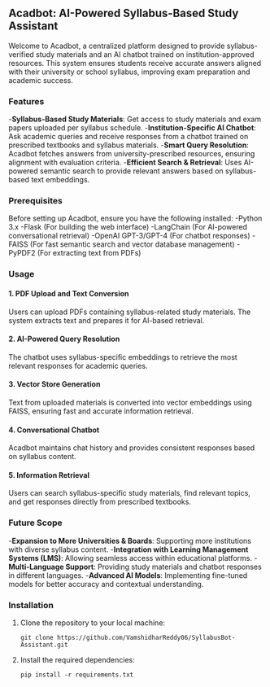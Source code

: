 ## Acadbot: AI-Powered Syllabus-Based Study Assistant

Welcome to Acadbot, a centralized platform designed to provide syllabus-verified study materials and an AI chatbot trained on institution-approved resources. This system ensures students receive accurate answers aligned with their university or school syllabus, improving exam preparation and academic success.


### Features

-**Syllabus-Based Study Materials**: Get access to study materials and exam papers uploaded per syllabus schedule.
-**Institution-Specific AI Chatbot**: Ask academic queries and receive responses from a chatbot trained on prescribed textbooks and syllabus materials.
-**Smart Query Resolution**: Acadbot fetches answers from university-prescribed resources, ensuring alignment with evaluation criteria.
-**Efficient Search & Retrieval**: Uses AI-powered semantic search to provide relevant answers based on syllabus-based text embeddings.

### Prerequisites
Before setting up Acadbot, ensure you have the following installed:
-Python 3.x
-Flask (For building the web interface)
-LangChain (For AI-powered conversational retrieval)
-OpenAI GPT-3/GPT-4 (For chatbot responses)
-FAISS (For fast semantic search and vector database management)
-PyPDF2 (For extracting text from PDFs)

### Usage
#### 1. PDF Upload and Text Conversion
Users can upload PDFs containing syllabus-related study materials. The system extracts text and prepares it for AI-based retrieval.

#### 2. AI-Powered Query Resolution
The chatbot uses syllabus-specific embeddings to retrieve the most relevant responses for academic queries.

#### 3. Vector Store Generation
Text from uploaded materials is converted into vector embeddings using FAISS, ensuring fast and accurate information retrieval.

#### 4. Conversational Chatbot
Acadbot maintains chat history and provides consistent responses based on syllabus content.

#### 5. Information Retrieval
Users can search syllabus-specific study materials, find relevant topics, and get responses directly from prescribed textbooks.

### Future Scope

-**Expansion to More Universities & Boards**: Supporting more institutions with diverse syllabus content.
-**Integration with Learning Management Systems (LMS)**: Allowing seamless access within educational platforms.
-**Multi-Language Support**: Providing study materials and chatbot responses in different languages.
-**Advanced AI Models**: Implementing fine-tuned models for better accuracy and contextual understanding.

### Installation
1. Clone the repository to your local machine:
   ```
   git clone https://github.com/VamshidharReddy06/SyllabusBot-Assistant.git
   ```

2. Install the required dependencies:
   ```
   pip install -r requirements.txt
   ```
